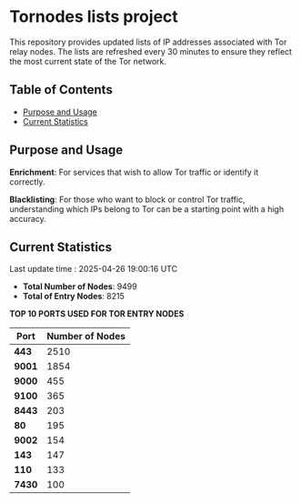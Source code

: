 # Tornodes lists project

This repository provides updated lists of IP addresses associated with Tor relay nodes. The lists are refreshed every 30 minutes to ensure they reflect the most current state of the Tor network.

## Table of Contents

- [Purpose and Usage](#purpose-and-usage)
- [Current Statistics](#current-statistics)


## Purpose and Usage

**Enrichment**: For services that wish to allow Tor traffic or identify it correctly.

**Blacklisting**: For those who want to block or control Tor traffic, understanding which IPs belong to Tor can be a starting point with a high accuracy.

## Current Statistics

Last update time : 2025-04-26 19:00:16 UTC

- **Total Number of Nodes**: 9499
- **Total of Entry Nodes**: 8215

**TOP 10 PORTS USED FOR TOR ENTRY NODES**

| **Port** | **Number of Nodes** |
|------|-----------------|
| **443**   | 2510  |
| **9001**   | 1854  |
| **9000**   | 455  |
| **9100**   | 365  |
| **8443**   | 203  |
| **80**   | 195  |
| **9002**   | 154  |
| **143**   | 147  |
| **110**   | 133  |
| **7430**   | 100  |

